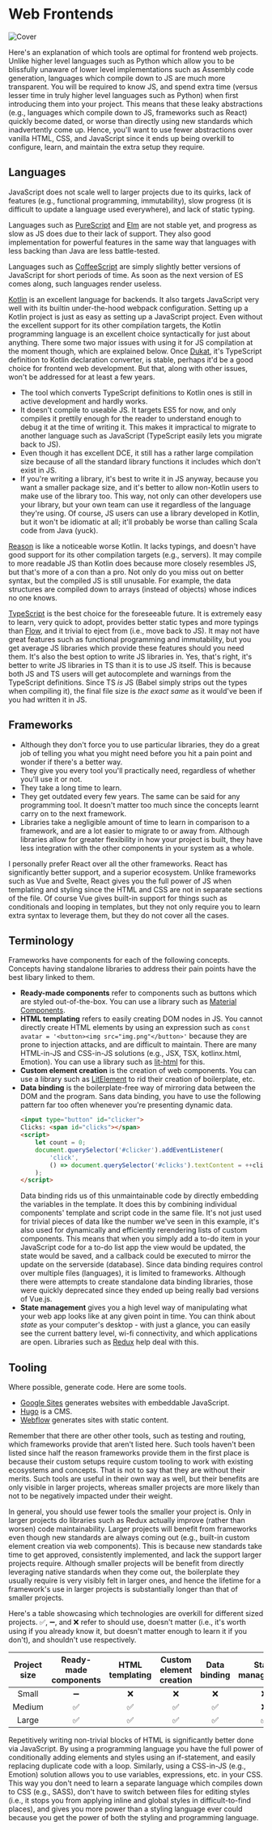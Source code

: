 # Web Frontends

![Cover](cover.jpg)

Here's an explanation of which tools are optimal for frontend web projects. Unlike higher level languages such as Python which allow you to be blissfully unaware of lower level implementations such as Assembly code generation, languages which compile down to JS are much more transparent. You will be required to know JS, and spend extra time (versus lesser time in truly higher level languages such as Python) when first introducing them into your project. This means that these leaky abstractions (e.g., languages which compile down to JS, frameworks such as React) quickly become dated, or worse than directly using new standards which inadvertently come up. Hence, you'll want to use fewer abstractions over vanilla HTML, CSS, and JavaScript since it ends up being overkill to configure, learn, and maintain the extra setup they require.

## Languages

JavaScript does not scale well to larger projects due to its quirks, lack of features (e.g., functional programming, immutability), slow progress (it is difficult to update a language used everywhere), and lack of static typing.

Languages such as [PureScript](https://www.purescript.org/) and [Elm](https://elm-lang.org/) are not stable yet, and progress as slow as JS does due to their lack of support. They also good implementation for powerful features in the same way that languages with less backing than Java are less battle-tested.

Languages such as [CoffeeScript](https://coffeescript.org/) are simply slightly better versions of JavaScript for short periods of time. As soon as the next version of ES comes along, such languages render useless.

[Kotlin](https://kotlinlang.org/) is an excellent language for backends. It also targets JavaScript very well with its builtin under-the-hood webpack configuration. Setting up a Kotlin project is just as easy as setting up a JavaScript project. Even without the excellent support for its other compilation targets, the Kotlin programming language is an excellent choice syntactically for just about anything. There some two major issues with using it for JS compilation at the moment though, which are explained below. Once [Dukat](https://github.com/Kotlin/dukat), it's TypeScript definition to Kotlin declaration converter, is stable, perhaps it'd be a good choice for frontend web development. But that, along with other issues, won't be addressed for at least a few years.
- The tool which converts TypeScript definitions to Kotlin ones is still in active development and hardly works.
- It doesn't compile to useable JS. It targets ES5 for now, and only compiles it prettily enough for the reader to understand enough to debug it at the time of writing it. This makes it impractical to migrate to another language such as JavaScript (TypeScript easily lets you migrate back to JS).
- Even though it has excellent DCE, it still has a rather large compilation size because of all the standard library functions it includes which don't exist in JS.
- If you're writing a library, it's best to write it in JS anyway, because you want a smaller package size, and it's better to allow non-Kotlin users to make use of the library too. This way, not only can other developers use your library, but your own team can use it regardless of the language they're using. Of course, JS users can use a library developed in Kotlin, but it won't be idiomatic at all; it'll probably be worse than calling Scala code from Java (yuck).

[Reason](https://reasonml.github.io/) is like a noticeable worse Kotlin. It lacks typings, and doesn't have good support for its other compilation targets (e.g., servers). It may compile to more readable JS than Kotlin does because more closely resembles JS, but that's more of a con than a pro. Not only do you miss out on better syntax, but the compiled JS is still unusable. For example, the data structures are compiled down to arrays (instead of objects) whose indices no one knows.

[TypeScript](http://www.typescriptlang.org/) is the best choice for the foreseeable future. It is extremely easy to learn, very quick to adopt, provides better static types and more typings than [Flow](https://flow.org/), and it trivial to eject from (i.e., move back to JS). It may not have great features such as functional programming and immutability, but you get average JS libraries which provide these features should you need them. It's also the best option to write JS libraries in. Yes, that's right, it's better to write JS libraries in TS than it is to use JS itself. This is because both JS and TS users will get autocomplete and warnings from the TypeScript definitions. Since TS _is_ JS (Babel simply strips out the types when compiling it), the final file size is _the exact same_ as it would've been if you had written it in JS.

## Frameworks

- Although they don't force you to use particular libraries, they do a great job of telling you what you might need before you hit a pain point and wonder if there's a better way.
- They give you every tool you'll practically need, regardless of whether you'll use it or not.
- They take a long time to learn.
- They get outdated every few years. The same can be said for any programming tool. It doesn't matter too much since the concepts learnt carry on to the next framework.
- Libraries take a negligible amount of time to learn in comparison to a framework, and are a lot easier to migrate to or away from. Although libraries allow for greater flexibility in how your project is built, they have less integration with the other components in your system as a whole.

I personally prefer React over all the other frameworks. React has significantly better support, and a superior ecosystem. Unlike frameworks such as Vue and Svelte, React gives you the full power of JS when templating and styling since the HTML and CSS are not in separate sections of the file. Of course Vue gives built-in support for things such as conditionals and looping in templates, but they not only require you to learn extra syntax to leverage them, but they do not cover all the cases.

## Terminology

Frameworks have components for each of the following concepts. Concepts having standalone libraries to address their pain points have the best libary linked to them.

- **Ready-made components** refer to components such as buttons which are styled out-of-the-box. You can use a library such as [Material Components](https://github.com/material-components/material-components-web-components).
- **HTML templating** refers to easily creating DOM nodes in JS. You cannot directly create HTML elements by using an expression such as `const avatar = '<button><img src="img.png"</button>'` because they are prone to injection attacks, and are difficult to maintain. There are many HTML-in-JS and CSS-in-JS solutions (e.g., JSX, TSX, kotlinx.html, Emotion). You can use a library such as [lit-html](https://lit-html.polymer-project.org/) for this.
- **Custom element creation** is the creation of web components. You can use a library such as [LitElement](https://lit-element.polymer-project.org/) to rid their creation of boilerplate, etc.
- **Data binding** is the boilerplate-free way of mirroring data between the DOM and the program. Sans data binding, you have to use the following pattern far too often whenever you're presenting dynamic data.
    ```html
    <input type="button" id="clicker">
    Clicks: <span id="clicks"></span>
    <script>
        let count = 0;
        document.querySelector('#clicker').addEventListener(
            'click', 
            () => document.querySelector('#clicks').textContent = ++clicks
        );
    </script>
    ```
    Data binding rids us of this unmaintainable code by directly embedding the variables in the template. It does this by combining individual components' template and script code in the same file. It's not just used for trivial pieces of data like the number we've seen in this example, it's also used for dynamically and efficiently rerendering lists of custom components. This means that when you simply add a to-do item in your JavaScript code for a to-do list app the view would be updated, the state would be saved, and a callback could be executed to mirror the update on the serverside (database). Since data binding requires control over multiple files (languages), it is limited to frameworks. Although there were attempts to create standalone data binding libraries, those were quickly deprecated since they ended up being really bad versions of Vue.js.
- **State management** gives you a high level way of manipulating what your web app looks like at any given point in time. You can think about _state_ as your computer's desktop - with just a glance, you can easily see the current battery level, wi-fi connectivity, and which applications are open. Libraries such as [Redux](https://redux.js.org/) help deal with this.

## Tooling

Where possible, generate code. Here are some tools.
- [Google Sites](https://sites.google.com) generates websites with embeddable JavaScript.
- [Hugo](https://gohugo.io/) is a CMS.
- [Webflow](https://webflow.com/) generates sites with static content.

Remember that there are other other tools, such as testing and routing, which frameworks provide that aren't listed here. Such tools haven't been listed since half the reason frameworks provide them in the first place is because their custom setups require custom tooling to work with existing ecosystems and concepts. That is not to say that they are without their merits. Such tools are useful in their own way as well, but their benefits are only visible in larger projects, whereas smaller projects are more likely than not to be negatively impacted under their weight.

In general, you should use fewer tools the smaller your project is. Only in larger projects do libraries such as Redux actually improve (rather than worsen) code maintainability. Larger projects will benefit from frameworks even though new standards are always coming out (e.g., built-in custom element creation via web components). This is because new standards take time to get approved, consistently implemented, and lack the support larger projects require. Although smaller projects will be benefit from directly leveraging native standards when they come out, the boilerplate they usually require is very visibly felt in larger ones, and hence the lifetime for a framework's use in larger projects is substantially longer than that of smaller projects.

Here's a table showcasing which technologies are overkill for different sized projects. ✅, ➖, and ❌ refer to should use, doesn't matter (i.e., it's worth using if you already know it, but doesn't matter enough to learn it if you don't), and shouldn't use respectively.

|Project size|Ready-made components|HTML templating|Custom element creation|Data binding|State management|Framework|
|:---:|:---:|:---:|:---:|:---:|:---:|:---:|
|Small|➖|❌|❌|❌|❌|❌|
|Medium|✅|✅|✅|✅|❌|➖|
|Large|✅|✅|✅|✅|✅|✅|

Repetitively writing non-trivial blocks of HTML is significantly better done via JavaScript. By using a programming language you have the full power of conditionally adding elements and styles using an if-statement, and easily replacing duplicate code with a loop. Similarly, using a CSS-in-JS (e.g., Emotion) solution allows you to use variables, expressions, etc. in your CSS. This way you don't need to learn a separate language which compiles down to CSS (e.g., SASS), don't have to switch between files for editing styles (i.e., it stops you from applying inline and global styles in difficult-to-find places), and gives you more power than a styling language ever could because you get the power of both the styling and programming language.